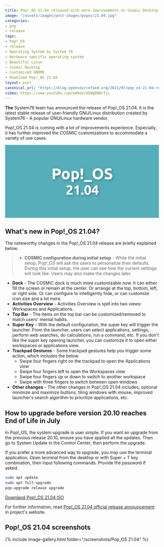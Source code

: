 ```yaml
---
title: Pop!_OS 21.04 released with more improvements on Cosmic Desktop
image: "/assets/images/post-images/popos/21.04.jpg"
categories:
- pop
- release
tags:
- Pop!_OS
- release
- Operating System by System 76
- Hardware specific operating system
- Beautiful Linux
- Cosmic Desktop
- Customized GNOME
- Download Pop!_OS 21.04
layout: post
canonical_url: "https://blog.opensourcefeed.org/2021/07/pop_os-21-04-released-with-more-improvements-on-cosmic-desktop/"
video: https://www.youtube.com/embed/UIWg8B8rfjc
---
```


**The** System76 team has announced the release of Pop!\_OS 21.04. It is the latest stable release of user-friendly GNU/Linux distribution created by System76 - A popular GNU/Linux hardware vendor.

Pop!\_OS 21.04 is coming with a lot of improvements experience. Especially, it has further improved the COSMIC customizations to accommodate a variety of use cases.

![Pop!\_OS 21.04 release](/assets/images/post-images/popos/21.04.jpg)

## What's new in Pop!\_OS 21.04?
The noteworthy changes in the Pop!\_OS 21.04 release are briefly explained below.
> - **COSMIC configuration during initial setup** - While the initial setup, Pop!\_OS will ask the users to personalize their defaults. During this initial setup, the user can see how the current settings will look like. Users may also make the changes later.
- **Dock** - The COSMIC dock is much more customizable now. It can either fill the screen or remain at the center. Or arrange at the top, bottom, left, or right side. Or can configure to intelligently hide, or can customize icon size and a lot more.
- **Activities Overview** -  Activities Overview is split into two views: Workspaces and Applications.
- **Top Bar** - The items on the top bar can be customized/removed to match users' mental habits.
- **Super Key** - With the default configuration, the super key will trigger the launcher. From the launcher, users can select applications, settings, perform web searches, do calculations, run a command, etc. If you don't like the super key opening launcher, you can customize it to open either workspaces or applications view.
- **Trackpad Gestures** - Some trackpad gestures help you trigger some action, which includes the below.
  - Swipe four fingers right on the trackpad to open the Applications view
  - Swipe four fingers left to open the Workspaces view
  - Swipe four fingers up or down to switch to another workspace
  - Swipe with three fingers to switch between open windows
- **Other changes** - The other changes in Pop!\_OS 21.04 includes, optional minimize and maximize buttons, tiling windows with mouse,  improved launcher's search algorithm to prioritize applications, etc.

## How to upgrade before version 20.10 reaches End of Life in July
In Pop!\_OS, the system upgrade is user simple. If you want an upgrade from the previous release 20.10, ensure you have applied all the updates. Then go to System Update in the Control Center, then perform the upgrade.

If you prefer a more advanced way to upgrade, you may use the terminal application. Open terminal from the desktop or with Super + T key combination, then input following commands. Provide the password if asked.
```sh
sudo apt update
sudo apt full-upgrade
pop-upgrade release upgrade
```

<a href="https://pop-iso.sfo2.cdn.digitaloceanspaces.com/21.04/amd64/intel/5/pop-os_21.04_amd64_intel_5.iso" class="download">Downlaod Pop!\_OS 21.04 ISO</a>

For further information, read [Pop!\_OS 21.04 official release announcement](https://blog.system76.com/post/655369428109869056/popos-2104-a-release-of-cosmic-proportions) in project's website.

## Pop!\_OS 21.04 screenshots
{% include image-gallery.html folder="/screenshots/Pop_OS 21.04" %}